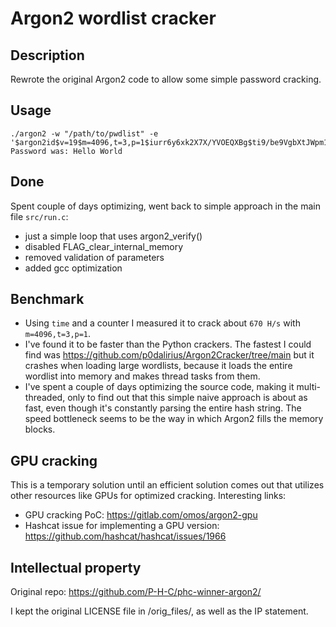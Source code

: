 # Argon2 wordlist cracker

## Description

Rewrote the original Argon2 code to allow some simple password cracking.


## Usage

```
./argon2 -w "/path/to/pwdlist" -e '$argon2id$v=19$m=4096,t=3,p=1$iurr6y6xk2X7X/YVOEQXBg$ti9/be9VgbXtJWpm1hoYyLm8V0wBGr+dxu9X+PFbpZI'
Password was: Hello World
```


## Done

Spent couple of days optimizing, went back to simple approach in the main file `src/run.c`:
- just a simple loop that uses argon2_verify()
- disabled FLAG_clear_internal_memory
- removed validation of parameters
- added gcc optimization


## Benchmark

- Using `time` and a counter I measured it to crack about `670 H/s` with `m=4096,t=3,p=1`.
- I've found it to be faster than the Python crackers. The fastest I could find was https://github.com/p0dalirius/Argon2Cracker/tree/main but it crashes when loading large wordlists, because it loads the entire wordlist into memory and makes thread tasks from them.
- I've spent a couple of days optimizing the source code, making it multi-threaded, only to find out that this simple naive approach is about as fast, even though it's constantly parsing the entire hash string. The speed bottleneck seems to be the way in which Argon2 fills the memory blocks.


## GPU cracking

This is a temporary solution until an efficient solution comes out that utilizes other resources like GPUs for optimized cracking. Interesting links:

- GPU cracking PoC: https://gitlab.com/omos/argon2-gpu
- Hashcat issue for implementing a GPU version: https://github.com/hashcat/hashcat/issues/1966


## Intellectual property

Original repo:
https://github.com/P-H-C/phc-winner-argon2/

I kept the original LICENSE file in /orig_files/, as well as the IP statement.
